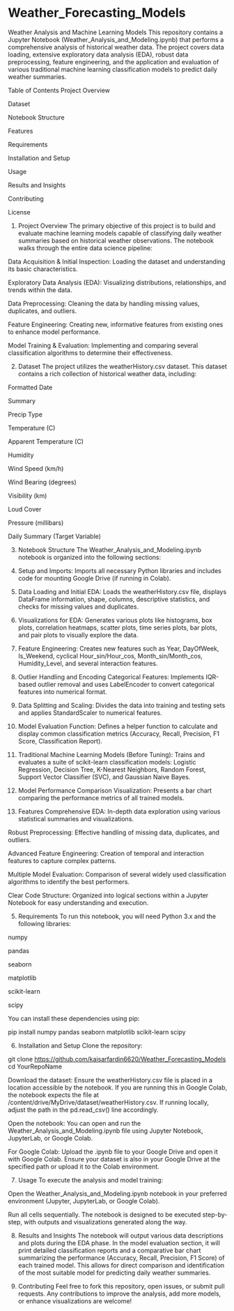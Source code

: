 # Weather_Forecasting_Models

Weather Analysis and Machine Learning Models
This repository contains a Jupyter Notebook (Weather_Analysis_and_Modeling.ipynb) that performs a comprehensive analysis of historical weather data. The project covers data loading, extensive exploratory data analysis (EDA), robust data preprocessing, feature engineering, and the application and evaluation of various traditional machine learning classification models to predict daily weather summaries.

Table of Contents
Project Overview

Dataset

Notebook Structure

Features

Requirements

Installation and Setup

Usage

Results and Insights

Contributing

License

1. Project Overview
The primary objective of this project is to build and evaluate machine learning models capable of classifying daily weather summaries based on historical weather observations. The notebook walks through the entire data science pipeline:

Data Acquisition & Initial Inspection: Loading the dataset and understanding its basic characteristics.

Exploratory Data Analysis (EDA): Visualizing distributions, relationships, and trends within the data.

Data Preprocessing: Cleaning the data by handling missing values, duplicates, and outliers.

Feature Engineering: Creating new, informative features from existing ones to enhance model performance.

Model Training & Evaluation: Implementing and comparing several classification algorithms to determine their effectiveness.

2. Dataset
The project utilizes the weatherHistory.csv dataset. This dataset contains a rich collection of historical weather data, including:

Formatted Date

Summary

Precip Type

Temperature (C)

Apparent Temperature (C)

Humidity

Wind Speed (km/h)

Wind Bearing (degrees)

Visibility (km)

Loud Cover

Pressure (millibars)

Daily Summary (Target Variable)

3. Notebook Structure
The Weather_Analysis_and_Modeling.ipynb notebook is organized into the following sections:

1. Setup and Imports: Imports all necessary Python libraries and includes code for mounting Google Drive (if running in Colab).

2. Data Loading and Initial EDA: Loads the weatherHistory.csv file, displays DataFrame information, shape, columns, descriptive statistics, and checks for missing values and duplicates.

3. Visualizations for EDA: Generates various plots like histograms, box plots, correlation heatmaps, scatter plots, time series plots, bar plots, and pair plots to visually explore the data.

4. Feature Engineering: Creates new features such as Year, DayOfWeek, Is_Weekend, cyclical Hour_sin/Hour_cos, Month_sin/Month_cos, Humidity_Level, and several interaction features.

5. Outlier Handling and Encoding Categorical Features: Implements IQR-based outlier removal and uses LabelEncoder to convert categorical features into numerical format.

6. Data Splitting and Scaling: Divides the data into training and testing sets and applies StandardScaler to numerical features.

7. Model Evaluation Function: Defines a helper function to calculate and display common classification metrics (Accuracy, Recall, Precision, F1 Score, Classification Report).

8. Traditional Machine Learning Models (Before Tuning): Trains and evaluates a suite of scikit-learn classification models: Logistic Regression, Decision Tree, K-Nearest Neighbors, Random Forest, Support Vector Classifier (SVC), and Gaussian Naive Bayes.

9. Model Performance Comparison Visualization: Presents a bar chart comparing the performance metrics of all trained models.

4. Features
Comprehensive EDA: In-depth data exploration using various statistical summaries and visualizations.

Robust Preprocessing: Effective handling of missing data, duplicates, and outliers.

Advanced Feature Engineering: Creation of temporal and interaction features to capture complex patterns.

Multiple Model Evaluation: Comparison of several widely used classification algorithms to identify the best performers.

Clear Code Structure: Organized into logical sections within a Jupyter Notebook for easy understanding and execution.

5. Requirements
To run this notebook, you will need Python 3.x and the following libraries:

numpy

pandas

seaborn

matplotlib

scikit-learn

scipy

You can install these dependencies using pip:

pip install numpy pandas seaborn matplotlib scikit-learn scipy

6. Installation and Setup
Clone the repository:

git clone https://github.com/kaisarfardin6620/Weather_Forecasting_Models
cd YourRepoName


Download the dataset:
Ensure the weatherHistory.csv file is placed in a location accessible by the notebook. If you are running this in Google Colab, the notebook expects the file at /content/drive/MyDrive/dataset/weatherHistory.csv. If running locally, adjust the path in the pd.read_csv() line accordingly.

Open the notebook:
You can open and run the Weather_Analysis_and_Modeling.ipynb file using Jupyter Notebook, JupyterLab, or Google Colab.

For Google Colab: Upload the .ipynb file to your Google Drive and open it with Google Colab. Ensure your dataset is also in your Google Drive at the specified path or upload it to the Colab environment.

7. Usage
To execute the analysis and model training:

Open the Weather_Analysis_and_Modeling.ipynb notebook in your preferred environment (Jupyter, JupyterLab, or Google Colab).

Run all cells sequentially. The notebook is designed to be executed step-by-step, with outputs and visualizations generated along the way.

8. Results and Insights
The notebook will output various data descriptions and plots during the EDA phase. In the model evaluation section, it will print detailed classification reports and a comparative bar chart summarizing the performance (Accuracy, Recall, Precision, F1 Score) of each trained model. This allows for direct comparison and identification of the most suitable model for predicting daily weather summaries.

9. Contributing
Feel free to fork this repository, open issues, or submit pull requests. Any contributions to improve the analysis, add more models, or enhance visualizations are welcome!

